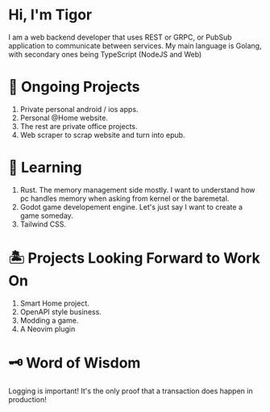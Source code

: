 # Hi, I'm Tigor

I am a web backend developer that uses REST or GRPC, or PubSub application to communicate between services. My main language is Golang, with secondary ones being TypeScript (NodeJS and Web)

# 💼 Ongoing Projects

1. Private personal android / ios apps.
2. Personal @Home website.
3. The rest are private office projects.
4. Web scraper to scrap website and turn into epub.

# 📖 Learning

1. Rust. The memory management side mostly. I want to understand how pc handles memory when asking from kernel or the baremetal.
2. Godot game developement engine. Let's just say I want to create a game someday.
3. Tailwind CSS.

# 🏝️ Projects Looking Forward to Work On

1. Smart Home project.
2. OpenAPI style business.
3. Modding a game.
4. A Neovim plugin

# 🗝️ Word of Wisdom

Logging is important! It's the only proof that a transaction does happen in production!
